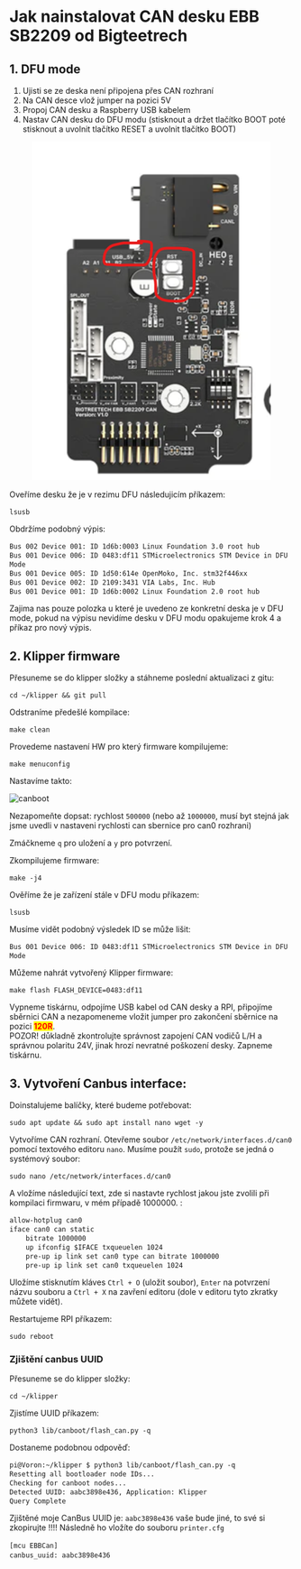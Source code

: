 # Jak nainstalovat CAN desku EBB SB2209 od Bigteetrech

## 1. DFU mode

1. Ujisti se ze deska není připojena přes CAN rozhraní
2. Na CAN desce vlož jumper na pozici 5V
3. Propoj CAN desku a Raspberry USB kabelem
4. Nastav CAN desku do DFU modu (stisknout a držet tlačítko BOOT poté stisknout a uvolnit tlačítko RESET a uvolnit tlačítko BOOT)

<figure><img src="../.gitbook/assets/SB2209_BOOT.png" alt=""><figcaption></figcaption></figure>

Oveříme desku že je v rezimu DFU následujicím příkazem:

```
lsusb
```

Obdržíme podobný výpis:

```
Bus 002 Device 001: ID 1d6b:0003 Linux Foundation 3.0 root hub
Bus 001 Device 006: ID 0483:df11 STMicroelectronics STM Device in DFU Mode
Bus 001 Device 005: ID 1d50:614e OpenMoko, Inc. stm32f446xx
Bus 001 Device 002: ID 2109:3431 VIA Labs, Inc. Hub
Bus 001 Device 001: ID 1d6b:0002 Linux Foundation 2.0 root hub
```

Zajima nas pouze polozka u které je uvedeno ze konkretní deska je v DFU mode, pokud na výpisu nevidíme desku v DFU modu opakujeme krok 4 a příkaz pro nový výpis.

## 2. Klipper firmware

Přesuneme se do klipper složky a stáhneme poslední aktualizaci z gitu:

```
cd ~/klipper && git pull
```

Odstraníme předešlé kompilace:

```
make clean
```

Provedeme nastavení HW pro který firmware kompilujeme:

```
make menuconfig
```

Nastavíme takto:

![canboot](images/SB2209\_klipper.png)

Nezapomeňte dopsat: rychlost `500000` (nebo až `1000000`, musí byt stejná jak jsme uvedli v nastaveni rychlosti can sbernice pro can0 rozhrani)

Zmáčkneme `q` pro uložení a `y` pro potvrzení.

Zkompilujeme firmware:

```
make -j4
```

Ověříme že je zařízení stále v DFU modu příkazem:

```
lsusb
```

Musíme vidět podobný výsledek ID se může lišit:

```
Bus 001 Device 006: ID 0483:df11 STMicroelectronics STM Device in DFU Mode
```

Můžeme nahrát vytvořený Klipper firmware:

```
make flash FLASH_DEVICE=0483:df11
```

Vypneme tiskárnu, odpojíme USB kabel od CAN desky a RPI, připojíme sběrnici CAN a nezapomeneme vložit jumper pro zakončení sběrnice na pozici <mark style="color:red;">**120R**</mark>.\
POZOR! důkladně zkontrolujte správnost zapojení CAN vodičů L/H a správnou polaritu 24V, jinak hrozí nevratné poškození desky. Zapneme tiskárnu.

## 3. Vytvoření Canbus interface:

Doinstalujeme balíčky, které budeme potřebovat:

```
sudo apt update && sudo apt install nano wget -y
```

Vytvoříme CAN rozhraní. Otevřeme soubor `/etc/network/interfaces.d/can0` pomocí textového editoru `nano`. Musíme použít `sudo`, protože se jedná o systémový soubor:

```
sudo nano /etc/network/interfaces.d/can0
```

A vložíme následující text, zde si nastavte rychlost jakou jste zvolili při kompilaci firmwaru, v mém případě 1000000. :

```
allow-hotplug can0
iface can0 can static
    bitrate 1000000
    up ifconfig $IFACE txqueuelen 1024
    pre-up ip link set can0 type can bitrate 1000000
    pre-up ip link set can0 txqueuelen 1024
```

Uložíme stisknutím kláves `Ctrl + O` (uložit soubor), `Enter` na potvrzení názvu souboru a `Ctrl + X` na zavření editoru (dole v editoru tyto zkratky můžete vidět).

Restartujeme RPI příkazem:

```
sudo reboot
```

### Zjištění canbus UUID

Přesuneme se do klipper složky:

```
cd ~/klipper
```

Zjistíme UUID příkazem:

```
python3 lib/canboot/flash_can.py -q
```

Dostaneme podobnou odpověď:

```
pi@Voron:~/klipper $ python3 lib/canboot/flash_can.py -q
Resetting all bootloader node IDs...
Checking for canboot nodes...
Detected UUID: aabc3898e436, Application: Klipper
Query Complete
```

Zjištěné moje CanBus UUID je: `aabc3898e436` vaše bude jiné, to své si zkopirujte !!!! Následně ho vložíte do souboru `printer.cfg`

`[mcu EBBCan]`\
`canbus_uuid: aabc3898e436`
